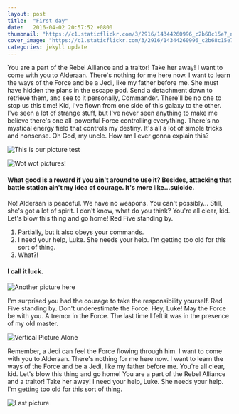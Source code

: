 ```yaml
---
layout: post
title:  "First day"
date:   2016-04-02 20:57:52 +0800
thumbnail: "https://c1.staticflickr.com/3/2916/14344260996_c2b68c15e7_n.jpg"
cover_image: "https://c1.staticflickr.com/3/2916/14344260996_c2b68c15e7_n.jpg"
categories: jekyll update
---
```


You are a part of the Rebel Alliance and a traitor! Take her away! I want to come with you to Alderaan. There's nothing for me here now. I want to learn the ways of the Force and be a Jedi, like my father before me. She must have hidden the plans in the escape pod. Send a detachment down to retrieve them, and see to it personally, Commander. There'll be no one to stop us this time! Kid, I've flown from one side of this galaxy to the other. I've seen a lot of strange stuff, but I've never seen anything to make me believe there's one all-powerful Force controlling everything. There's no mystical energy field that controls my destiny. It's all a lot of simple tricks and nonsense. Oh God, my uncle. How am I ever gonna explain this?

![This is our picture test](http://im.vsco.co/1/51f48bb095e8247120/56d19abe40955b61337b8a81/vsco_022716.jpg)

![Wot wot pictures!](http://im.vsco.co/1/51f48bb095e8247120/56d19b4540955b61337b8a82/vsco_022716.jpg)

#### What good is a reward if you ain't around to use it? Besides, attacking that battle station ain't my idea of courage. It's more like…suicide.

No! Alderaan is peaceful. We have no weapons. You can't possibly… Still, she's got a lot of spirit. I don't know, what do you think? You're all clear, kid. Let's blow this thing and go home! Red Five standing by.

1. Partially, but it also obeys your commands.
2. I need your help, Luke. She needs your help. I'm getting too old for this sort of thing.
3. What?!

#### I call it luck.

![Another picture here](http://im.vsco.co/1/51f48bb095e8247120/5687e08745331ed8698b4568/23b81fbf-c91f-4434-b5a7-ec04ddefe9f6.jpg)

I'm surprised you had the courage to take the responsibility yourself. Red Five standing by. Don't underestimate the Force. Hey, Luke! May the Force be with you. A tremor in the Force. The last time I felt it was in the presence of my old master.

![Vertical Picture Alone](https://igcdn-photos-f-a.akamaihd.net/hphotos-ak-xaf1/t51.2885-15/e35/12677669_460499964143781_1829844892_n.jpg)

Remember, a Jedi can feel the Force flowing through him. I want to come with you to Alderaan. There's nothing for me here now. I want to learn the ways of the Force and be a Jedi, like my father before me. You're all clear, kid. Let's blow this thing and go home! You are a part of the Rebel Alliance and a traitor! Take her away! I need your help, Luke. She needs your help. I'm getting too old for this sort of thing.

![Last picture](http://im.vsco.co/1/51f48bb095e8247120/5687de5e28331ecd628b456b/829050f7-8c9d-49bd-8762-f30360089bf2.jpg?w=800&dpr=1)

[consectetur]:		http://www.google.com
[inventore iusto]:	http://www.facebook.com